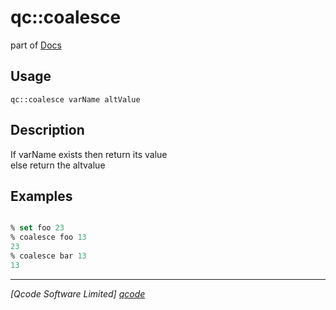 qc::coalesce
============

part of [Docs](.)

Usage
-----
`qc::coalesce varName altValue`

Description
-----------
If varName exists then return its value<br/>else return the altvalue

Examples
--------
```tcl

% set foo 23
% coalesce foo 13
23
% coalesce bar 13
13

```

----------------------------------
*[Qcode Software Limited] [qcode]*

[qcode]: http://www.qcode.co.uk "Qcode Software"